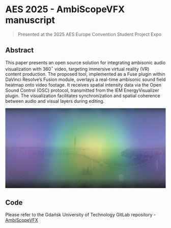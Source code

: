 # AES 2025 - AmbiScopeVFX manuscript

> Presented at the 2025 AES Europe Convention Student Project Expo

## Abstract

This paper presents an open source solution for integrating ambisonic audio
visualization with 360$^\circ$ video, targeting immersive virtual reality
(VR) content production. The proposed tool, implemented as a Fuse plugin within
DaVinci Resolve’s Fusion module, overlays a real-time ambisonic sound field
heatmap onto video footage. It receives spatial intensity data via the Open
Sound Control (OSC) protocol, transmitted from the IEM EnergyVisualizer plugin.
The visualization facilitates synchronization and spatial coherence between
audio and visual layers during editing. 

![](boat.png)

## Code

Please refer to the Gdańsk University of Technology GitLab repository -
[AmbiScopeVFX](https://git.pg.edu.pl/p1350373/ambiscopevfx)
